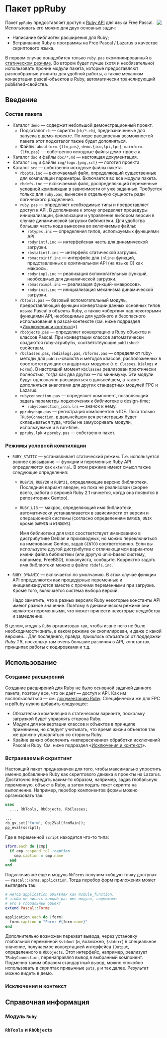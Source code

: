 # Пакет ppRuby

<img src="https://raw.github.com/shikhalev/ppruby/master/img/logo.png" align="right">

Пакет `ppRuby` предоставляет доступ к [Ruby API][api] для языка Free Pascal.
Использовать его можно для двух основных задач:
* Написание библиотек расширения для Ruby;
* Встраивание Ruby в программы на Free Pascal / Lazarus в качестве скриптового
  языка.

В первом случае понадобится только `ruby.pas` скомпилированный в [статическом
режиме](#Режимы-условной-компиляции). Во втором будет лучше (хотя и 
необязательно) использовать
прочие модули пакета, которые предоставляют разнообразные утилиты для удобной
работы, а также механизм конвертации pascal-объектов в Ruby, автоматически
транслирующий published-свойства.

## Введение

### Состав пакета

* Каталог `demo` — содержит небольшой демонстрационный проект.
  * Подкаталог `rb` — скрипты (`rb/*.rb`), предназначенные для запуска в демо-проекте.
    По мере расширения возможностей пакета этот подкаталог также будет 
    дополняться.
  * Файлы: `aboutform.{lfm,pas}`, `demo.{ico,lpi,lpr}`, `mainform.{lfm,pas}` —
    собственно исходные файлы демо-проекта.
* Каталог `doc` и файлы `doc/*.md` — настоящая документация.
* Каталог `img` и файлы `img/logo.{png,xcf}` — логотип проекта.
* Каталог `src` — собственно исходные файлы пакета.
  * `rbopts.inc` — включаемый файл, определяющий существенные для компиляции
    параметры. Включается во все модули пакета.
  * `rbdefs.inc` — включаемый файл, доопределяющий переменные 
    [условной компиляции](#Режимы-условной-компиляции)
    в зависимости от уже заданных. Требуется только для `ruby.pas`, вынесен
    в отдельную сущность ради логического разделения.
  * `ruby.pas` — определяет необходимые типы и предоставляет доступ к API.
    В дополнение к этому определяет процедуры инициализации, финализации 
    и управление выбором версии в случае динамической загрузки библиотеки.
    Для удобства большая часть кода вынесена во включаемые файлы:
    * `rbtypes.inc` — определения типов, используемых функциями API.
    * `rbdynintf.inc` — интерфейсная часть для динамической загрузки.
    * `rbstatintf.inc` — интерфейс статической загрузки.
    * `rbmacrointf.inc` — интерфейс для `inline`-функций, представленных
      в оригинальном API (на языке C) как макросы.
    * `rbdynimpl.inc` — реализация вспомогательных функций, необходмых для
      динамической загрузки.
    * `rbmacroimpl.inc` — реализация функций-«макросов».
    * `rbdyninit.inc` — инициализация механизма динамической загрузки.
  * `rbtools.pas` — базовый вспомогательный модуль, предоставляющий функции
    конвертации данных основных типов языка Pascal в объекты Ruby, а также
    «обертки» над некоторыми функциями API, необходимые для удобного и 
    безопасного использования в pascal-контексте (см. ниже подраздел 
    «[Исключения и контекст](#Исключения-и-контекст)»).
  * `rbobjects.pas` — определяет конвертацию в Ruby объектов и классов Pascal.
    При конвертации классов автоматически создаются ruby-атрибуты, 
    соответствующие `published`-свойствам.
  * `rbclasses.pas`, `rbdialogs.pas`, `rbforms.pas` — определяют ruby-методы
    для `public`-свойств и методов классов, расположенных в соостветствующих
    стандартных модулях (т.е. `Classes`, `Dialogs` и `Forms`). В настоящий
    момент `RbClasses` реализован практически полностью, тогда как два других —
    по минимуму. Эти модули будут однозначно расширяться в дальнейшем, а также
    дополняться аналогами для других стандартных модулей FPC и Lazarus.
  * `rubyconnection.pas` — определяет компонент, позволяющий задать параметры
    подключения к библиотеке в design-time;
    * `rubyconnection_icon.lrs` — значок к нему.
  * `pprubydsgn.pas` — регистрация компонентов в IDE. Пока только 
    `TRubyConnection`, в дальнейшем вся регистрация будет складываться туда,
    чтобы не замусоривать модули, используемые и в run-time.
  * `ppruby.lpk` и `ppruby.pas` — собственно пакет.

### Режимы условной компиляции

* `RUBY_STATIC` — устанавливает статический режим. Т.е. используется раннее 
  связывание — функции и переменные Ruby API определяются как `external`.
  В этом режиме имеют смысл также следующие определения:

  * `RUBY19`, `RUBY20` и `RUBY21`, определяющие версию библиотеки. Последний 
    вариант введен, но пока не реализован (скорее всего, работа с версией 
    Ruby 2.1 начнется, когда она появится в репозиториях Gentoo).

  * `RUBY_LIB` — макрос, определяющий имя библиотеки, автоматически 
    устанавливается в зависимости от версии и операционной системы (согласно
    определениям `DARWIN`, `UNIX` кроме `DARWIN` и `WINDOWS`).

    Имя библиотеки для `UNIX` соостветствует именованию в дистрибутиве Debian 
    и производных, но можно переключиться на именование Gentoo, задав `GENTOO` 
    соответственно. Если вы используете другой дистрибутив с отличающимся
    вариантом имени файла библиотеки (или другую unix-based систему, например,
    FreeBSD), пожалуйста, сообщите. Корректно задать имя библиотеки можно
    в файле `rbdefs.inc`.
    
* `RUBY_DYNAMIC` — включается по умолчанию. В этом случае функции API 
  определяются как процедурные переменные и инициализируются вместе с прочими
  переменными при загрузке. Кроме того, включается система выбора версий.

  Надо заметить, что в разных версиях Ruby некоторые константы API имеют
  разное значение. Поэтому в динамическом режиме они являются переменными,
  что может принести некоторые неудобства и замедление.
  
В целом, модуль `Ruby` организован так, чтобы извне него не было необходимости
знать, в каком режиме он скопилирован, и даже с какой версией... Для последнего,
правда, *пришлось отказаться от поддержки Ruby 1.8*, поскольку там очень большие
различия в API, константах, принципах работы с кодировками и т.д.

## Использование

### Создание расширений

Создание расширений для Ruby не было основной задачей данного пакета, поэтому
все, что он дает — доступ к API. Как им воспользоваться — см. [документацию Ruby][api].
Специфически же для FPC и ppRuby нужно добавить следующее:
* Обязательна компиляция в статическом варианте, поскольку загрузкой будет 
  управлять сторона Ruby.
* Модули для конвертации классов и объектов в принципе применимы, но следует
  учитывать, что время жизни объектов так же должно управляться со стороны Ruby.
* Крайне важно обеспечить «непересечение» обработки исключений Pascal и Ruby. См. 
  ниже подраздел «[Исключения и контекст](#Исключения-и-контекст)».

### Встраиваемый скриптинг

Настоящий пакет предназначен для того, чтобы максимально упростить именно 
добавление Ruby как скриптового движка в проекты на Lazarus. Достаточно передать
каким-то образом, например, задав глобальную переменную, объект в Ruby, а затем
подать текст скрипта на выполнение. Например, перебор компонентов формы можно
организовать так:

```Pascal
uses
  ..., RbTools, RbObjects, RbClasses;
  
...
rb_gv_set('form', Obj2Val(frmMain));
pp_eval(script);
```

Где в переменной `script` находится что-то типа:

```Ruby
$form.each do |cmp|
  if cmp.respond_to? :caption
    cmp.caption = cmp.name
  end
end
```

Подключив же еще и модуль `RbForms` получим «общую точку доступа» — 
`Pascal::Forms.application`. Тогда перебор форм приложения может 
выглядеть так:

```Ruby
# метод application объявлен как module_function,
# чтобы не писать каждый раз имя модуля, подмешаем
# его в глобальный объект
extend Pascal::Forms

application.each do |form|
  form.caption = "Form: #{form.name}"
end
```

Дополнительно возможен перехват вывода, через установку глобальной 
переменной `$stdout` (и, возможно, `$stderr`) в специальное значение,
получаемое конвертацией интерфейса `IOutput`, определенного 
в `RbObjects`. Этот интерфейс, например, реализует `TRubyConnection`,
перенаправляя вывод в выбранный компонент. Подменив таким образом
стандартный вывод, можно спокойно использовать в скриптах привычные
`puts`, `p` и так далее. Результат можно видеть в демо.

### Исключения и контекст

## Справочная информация

### Модуль `Ruby`

### `RbTools` и `RbObjects`

[api]: http://rubydoc.info/stdlib/core/file/README.EXT
